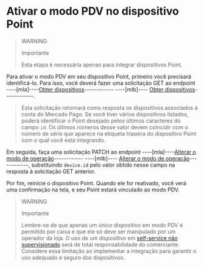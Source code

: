 # Ativar o modo PDV no dispositivo Point

> WARNING
>
> Importante
>
> Esta etapa é necessária apenas para integrar dispositivos Point.


Para ativar o modo PDV em seu dispositivo Point, primeiro você precisará identificá-lo. Para isso, você deverá fazer uma solicitação GET ao endpoint ----[mla]----[Obter dispositivos](/developers/pt/reference/instore_api_mla/_instore-api_pointdevices/get)------------ ----[mlb]---- [Obter dispositivos](/developers/pt/reference/instore_api_mlb/_instore-api_pointdevices/get)------------.

> Esta solicitação retornará como resposta os dispositivos associados à conta do Mercado Pago. Se você tiver vários dispositivos listados, poderá identificar o Point desejado pelos últimos caracteres do campo `id`. Os últimos números desse valor devem coincidir com o número de série que aparece na etiqueta traseira do dispositivo Point com o qual você está integrando.

Em seguida, faça uma solicitação PATCH ao endpoint ----[mla]----[Alterar o modo de operação](/developers/pt/reference/instore_api_mla/_instore-api_pointdevices_device_id/patch)------------ ----[mlb]---- [Alterar o modo de operação](/developers/pt/reference/instore_api_mlb/_instore-api_pointdevices_device_id/patch)------------, substituindo `device.id` pelo valor obtido nesse campo na resposta à solicitação GET anterior.

Por fim, reinicie o dispositivo Point. Quando ele for reativado, você verá uma confirmação na tela, e seu Point estará vinculado ao modo PDV.

> WARNING
>
> Importante
>
> Lembre-se de que apenas um único dispositivo em modo PDV é permitido por caixa e que ele só deve ser manipulado por um operador da loja. O uso de um dispositivo em [self-service não supervisionado](/developers/pt/docs/ecosistema-presencial/glossary) será de total responsabilidade do comerciante. Considere essa limitação ao implementar a integração para garantir o uso adequado e seguro dos dispositivos.
